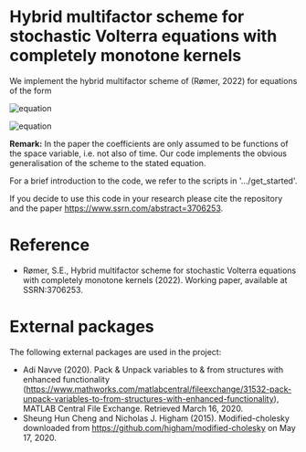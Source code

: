 # Hybrid multifactor scheme for stochastic Volterra equations with completely monotone kernels
We implement the hybrid multifactor scheme of (Rømer, 2022) for equations of the form

![equation](https://latex.codecogs.com/svg.image?X_t%26space%3B%3D%26space%3Bg_0%28t%29%26space%3B%26plus%3B%26space%3B%5Cint_0%5Et%26space%3BK%28t-s%29b%28s%2CX_s%29ds%26space%3B%26plus%3B%26space%3B%5Cint_0%5Et%26space%3BK%28t-s%29%5Csigma%28s%2CX_s%29dW_s%2C%26space%3B%5Cphantom%7Bxxx%7D%26space%3Bt%26space%3B%5Cgeq%26space%3B0%2C)

![equation](https://latex.codecogs.com/svg.image?%5Ctext%7Bwhere%26space%3B%7Dg_0%3A%5Cmathbb%7BR%7D_%26plus%3B%26space%3B%5Crightarrow%26space%3B%5Cmathbb%7BR%7D%2C%26space%3B%5Cphantom%7Bx%7D%26space%3Bb%2C%26space%3B%5Csigma%3A%26space%3B%5Cmathbb%7BR%7D_%26plus%3B%26space%3B%5Ctimes%26space%3B%5Cmathbb%7BR%7D%26space%3B%5Crightarrow%26space%3B%5Cmathbb%7BR%7D%26space%3B%5Ctext%7B%26space%3Bare%26space%3Bfunctions%26space%3Band%26space%3B%7D%26space%3BK%26space%3B%5Cin%26space%3BL%5E2_%7B%5Ctext%7Bloc%7D%7D%28%5Cmathbb%7BR%7D_%26plus%3B%2C%5Cmathbb%7BR%7D%29%26space%3B%5Ctext%7B%26space%3Bis%26space%3Bcompletely%26space%3Bmonotone.%7D)

**Remark:** In the paper the coefficients are only assumed to be functions of the space variable, i.e. not also of time. Our code implements the obvious generalisation of the scheme to the stated equation.

For a brief introduction to the code, we refer to the scripts in '.../get_started'.

If you decide to use this code in your research please cite the repository and the paper https://www.ssrn.com/abstract=3706253.

# Reference
- Rømer, S.E., Hybrid multifactor scheme for stochastic Volterra equations with completely monotone kernels (2022). Working paper, available at SSRN:3706253.

# External packages
The following external packages are used in the project:
- Adi Navve (2020). Pack & Unpack variables to & from structures with enhanced functionality (https://www.mathworks.com/matlabcentral/fileexchange/31532-pack-unpack-variables-to-from-structures-with-enhanced-functionality), MATLAB Central File Exchange. Retrieved March 16, 2020.
- Sheung Hun Cheng and Nicholas J. Higham (2015). Modified-cholesky downloaded from https://github.com/higham/modified-cholesky on May 17, 2020.
